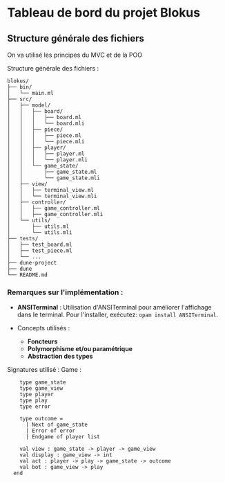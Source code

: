 # Tableau de bord du projet Blokus

## Structure générale des fichiers


On va utilisé les principes du MVC et de la POO

Structure générale des fichiers :

```
blokus/
├── bin/
│   └── main.ml
├── src/
│   ├── model/
│   │   ├── board/
│   │   │   ├── board.ml
│   │   │   └── board.mli
│   │   ├── piece/
│   │   │   ├── piece.ml
│   │   │   └── piece.mli
│   │   ├── player/
│   │   │   ├── player.ml
│   │   │   └── player.mli
│   │   └── game_state/
│   │       ├── game_state.ml
│   │       └── game_state.mli
│   ├── view/
│   │   ├── terminal_view.ml
│   │   └── terminal_view.mli
│   ├── controller/
│   │   ├── game_controller.ml
│   │   ├── game_controller.mli
│   └── utils/
│       ├── utils.ml
│       └── utils.mli
├── tests/
│   ├── test_board.ml
│   ├── test_piece.ml
│   └── ...
├── dune-project
├── dune
└── README.md
```



### Remarques sur l'implémentation :

- **ANSITerminal** : Utilisation d'ANSITerminal pour améliorer l'affichage dans le terminal. Pour l'installer, exécutez:
`opam install ANSITerminal`.
  
- Concepts utilisés :
  - **Foncteurs**
  - **Polymorphisme et/ou paramétrique**
  - **Abstraction des types**


Signatures utilisé :
Game :

```module type GAME = sig
    type game_state
    type game_view
    type player
    type play
    type error
  
    type outcome = 
      | Next of game_state 
      | Error of error 
      | Endgame of player list
  
    val view : game_state -> player -> game_view
    val display : game_view -> int
    val act : player -> play -> game_state -> outcome
    val bot : game_view -> play
  end
```
